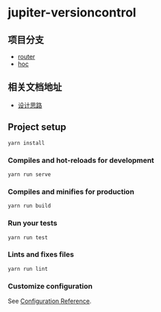 # jupiter-versioncontrol

## 项目分支

-   [router](https://github.com/ssgnoob/versionControl/tree/router)
-   [hoc](https://github.com/ssgnoob/versionControl/tree/hoc)

## 相关文档地址

-   [设计思路](https://souche.yuque.com/hhr2ch/ocrgtw/zkr6s3)

## Project setup

```
yarn install
```

### Compiles and hot-reloads for development

```
yarn run serve
```

### Compiles and minifies for production

```
yarn run build
```

### Run your tests

```
yarn run test
```

### Lints and fixes files

```
yarn run lint
```

### Customize configuration

See [Configuration Reference](https://cli.vuejs.org/config/).
